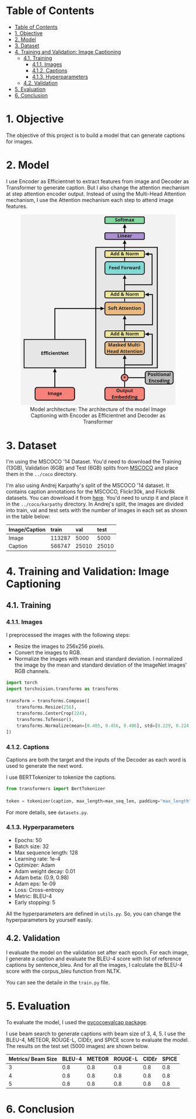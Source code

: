 <!-- # Image Captioning
Image Captioning by deep learning model with Encoder as Efficientnet and Decoder as Decoder of Transformer -->
# Table of Contents
- [Table of Contents](#table-of-contents)
- [1. Objective](#1-objective)
- [2. Model](#2-model)
- [3. Dataset](#3-dataset)
- [4. Training and Validation: Image Captioning](#4-training-and-validation-image-captioning)
  - [4.1. Training](#41-training)
    - [4.1.1. Images](#411-images)
    - [4.1.2. Captions](#412-captions)
    - [4.1.3. Hyperparameters](#413-hyperparameters)
  - [4.2. Validation](#42-validation)
- [5. Evaluation](#5-evaluation)
- [6. Conclusion](#6-conclusion)

# 1. Objective
The objective of this project is to build a model that can generate captions for images.

# 2. Model
I use Encoder as Efficientnet to extract features from image and Decoder as Transformer to generate caption. But I also change the attention mechanism at step attention encoder output. Instead of using the Multi-Head Attention mechanism, I use the Attention mechanism each step to attend image features.
<figure align="center">
    <img src="./images/model_architecture.png" width="600"/>
    <figcaption>Model architecture: The architecture of the model Image Captioning with Encoder as Efficientnet and Decoder as Transformer</figcaption>
</figure>

# 3. Dataset
I'm using the MSCOCO '14 Dataset. You'd need to download the Training (13GB),  Validation (6GB) and Test (6GB) splits from [MSCOCO](http://cocodataset.org/#download) and place them in the `../coco` directory.

I'm also using Andrej Karpathy's split of the MSCOCO '14 dataset. It contains caption annotations for the MSCOCO, Flickr30k, and Flickr8k datasets. You can download it from [here](http://cs.stanford.edu/people/karpathy/deepimagesent/caption_datasets.zip). You'd need to unzip it and place it in the `../coco/karpathy` directory.
In Andrej's split, the images are divided into train, val and test sets with the number of images in each set as shown in the table below:

| Image/Caption | train | val | test |
| :--- | :--- | :--- | :--- |
| Image | 113287 | 5000 | 5000 |
| Caption | 566747 | 25010 | 25010 |




# 4. Training and Validation: Image Captioning
## 4.1. Training
### 4.1.1. Images
I preprocessed the images with the following steps:
- Resize the images to 256x256 pixels.
- Convert the images to RGB.
- Normalize the images with mean and standard deviation.
I normalized the image by the mean and standard deviation of the ImageNet images' RGB channels.
```python
import torch
import torchvision.transforms as transforms

transform = transforms.Compose([
    transforms.Resize(256),
    transforms.CenterCrop(224),
    transforms.ToTensor(),
    transforms.Normalize(mean=[0.485, 0.456, 0.406], std=[0.229, 0.224, 0.225]),
])
```


### 4.1.2. Captions
Captions are both the target and the inputs of the Decoder as each word is used to generate the next word.

I use BERTTokenizer to tokenize the captions.
```python
from transformers import BertTokenizer

token = tokenizer(caption, max_length=max_seq_len, padding="max_length", truncation=True, return_tensors="pt")["input_ids"][0]
```

For more details, see `datasets.py`.

### 4.1.3. Hyperparameters
- Epochs: 50
- Batch size: 32
- Max sequence length: 128
- Learning rate: 1e-4
- Optimizer: Adam
- Adam weight decay: 0.01
- Adam beta: (0.9, 0.98)
- Adam eps: 1e-09
- Loss: Cross-entropy
- Metric: BLEU-4
- Early stopping: 5

All the hyperparameters are defined in `utils.py`. So, you can change the hyperparameters by yourself easily.

## 4.2. Validation
I evaluate the model on the validation set after each epoch. For each image, I generate a caption and evaluate the BLEU-4 score with list of reference captions by sentence_bleu. And for all the images, I calculate the BLEU-4 score with the corpus_bleu function from NLTK.

You can see the detaile in the `train.py` file.

# 5. Evaluation
To evaluate the model, I used the [pycocoevalcap package](https://github.com/salaniz/pycocoevalcap).

I use beam search to generate captions with beam size of 3, 4, 5. I use the BLEU-4, METEOR, ROUGE-L, CIDEr, and SPICE score to evaluate the model. The results on the test set (5000 images) are shown below.

| Metrics/ Beam Size| BLEU-4 | METEOR | ROUGE-L | CIDEr | SPICE |
| :--- | :--- | :--- | :--- | :--- | :--- |
| 3 | 0.8 | 0.8 | 0.8 | 0.8 | 0.8 |
| 4 | 0.8 | 0.8 | 0.8 | 0.8 | 0.8 |
| 5 | 0.8 | 0.8 | 0.8 | 0.8 | 0.8 |

# 6. Conclusion